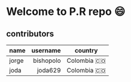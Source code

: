 # Welcome to P.R repo :smile:


## contributors

name | username| country
:---| ---: | :---:
jorge | bishopolo |Colombia :colombia:
joda | joda629 | Colombia  :colombia: